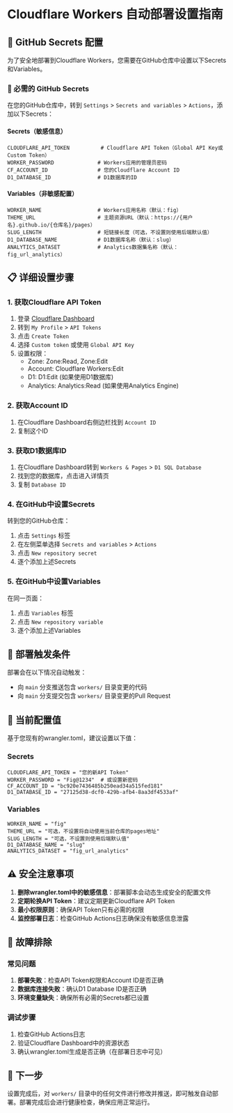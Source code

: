 # Cloudflare Workers 自动部署设置指南

## 🔐 GitHub Secrets 配置

为了安全地部署到Cloudflare Workers，您需要在GitHub仓库中设置以下Secrets和Variables。

### 🔑 必需的 GitHub Secrets

在您的GitHub仓库中，转到 `Settings` > `Secrets and variables` > `Actions`，添加以下Secrets：

#### Secrets（敏感信息）
```
CLOUDFLARE_API_TOKEN          # Cloudflare API Token（Global API Key或Custom Token）
WORKER_PASSWORD              # Workers应用的管理员密码
CF_ACCOUNT_ID                # 您的Cloudflare Account ID  
D1_DATABASE_ID               # D1数据库的ID
```

#### Variables（非敏感配置）
```
WORKER_NAME                  # Workers应用名称（默认：fig）
THEME_URL                    # 主题资源URL（默认：https://{用户名}.github.io/{仓库名}/pages）
SLUG_LENGTH                  # 短链接长度（可选，不设置则使用后端默认值）
D1_DATABASE_NAME             # D1数据库名称（默认：slug）
ANALYTICS_DATASET            # Analytics数据集名称（默认：fig_url_analytics）
```

## 📋 详细设置步骤

### 1. 获取Cloudflare API Token

1. 登录 [Cloudflare Dashboard](https://dash.cloudflare.com/)
2. 转到 `My Profile` > `API Tokens`
3. 点击 `Create Token`
4. 选择 `Custom token` 或使用 `Global API Key`
5. 设置权限：
   - Zone: Zone:Read, Zone:Edit
   - Account: Cloudflare Workers:Edit
   - D1: D1:Edit (如果使用D1数据库)
   - Analytics: Analytics:Read (如果使用Analytics Engine)

### 2. 获取Account ID

1. 在Cloudflare Dashboard右侧边栏找到 `Account ID`
2. 复制这个ID

### 3. 获取D1数据库ID

1. 在Cloudflare Dashboard转到 `Workers & Pages` > `D1 SQL Database`
2. 找到您的数据库，点击进入详情页
3. 复制 `Database ID`

### 4. 在GitHub中设置Secrets

转到您的GitHub仓库：
1. 点击 `Settings` 标签
2. 在左侧菜单选择 `Secrets and variables` > `Actions`
3. 点击 `New repository secret`
4. 逐个添加上述Secrets

### 5. 在GitHub中设置Variables

在同一页面：
1. 点击 `Variables` 标签
2. 点击 `New repository variable`
3. 逐个添加上述Variables

## 🚀 部署触发条件

部署会在以下情况自动触发：
- 向 `main` 分支推送包含 `workers/` 目录变更的代码
- 向 `main` 分支提交包含 `workers/` 目录变更的Pull Request

## 📝 当前配置值

基于您现有的wrangler.toml，建议设置以下值：

### Secrets
```
CLOUDFLARE_API_TOKEN = "您的新API Token"
WORKER_PASSWORD = "Fig@1234"  # 或设置新密码
CF_ACCOUNT_ID = "bc920e7436485b250ead34a515fed181"
D1_DATABASE_ID = "27125d38-dcf0-429b-afb4-8aa3df4533af"
```

### Variables  
```
WORKER_NAME = "fig"
THEME_URL = "可选，不设置将自动使用当前仓库的pages地址"
SLUG_LENGTH = "可选，不设置则使用后端默认值"
D1_DATABASE_NAME = "slug" 
ANALYTICS_DATASET = "fig_url_analytics"
```

## ⚠️ 安全注意事项

1. **删除wrangler.toml中的敏感信息**：部署脚本会动态生成安全的配置文件
2. **定期轮换API Token**：建议定期更新Cloudflare API Token
3. **最小权限原则**：确保API Token只有必需的权限
4. **监控部署日志**：检查GitHub Actions日志确保没有敏感信息泄露

## 🔧 故障排除

### 常见问题

1. **部署失败**：检查API Token权限和Account ID是否正确
2. **数据库连接失败**：确认D1 Database ID是否正确
3. **环境变量缺失**：确保所有必需的Secrets都已设置

### 调试步骤

1. 检查GitHub Actions日志
2. 验证Cloudflare Dashboard中的资源状态
3. 确认wrangler.toml生成是否正确（在部署日志中可见）

## 🎯 下一步

设置完成后，对 `workers/` 目录中的任何文件进行修改并推送，即可触发自动部署。部署完成后会进行健康检查，确保应用正常运行。